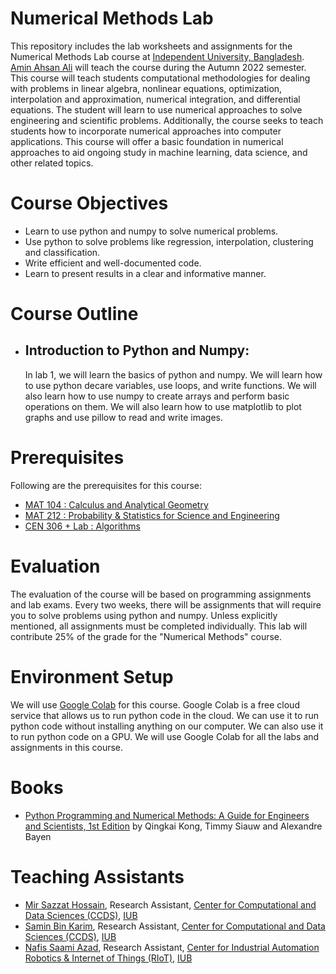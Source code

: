# Numerical Methods Lab

This repository includes the lab worksheets and assignments for the Numerical Methods Lab course at [Independent University, Bangladesh](http://iub.edu.bd/). [Amin Ahsan Ali](http://www.cse.iub.edu.bd/faculties/53) will teach the course during the Autumn 2022 semester. This course will teach students computational methodologies for dealing with problems in linear algebra, nonlinear equations, optimization, interpolation and approximation, numerical integration, and differential equations. The student will learn to use numerical approaches to solve engineering and scientific problems. Additionally, the course seeks to teach students how to incorporate numerical approaches into computer applications. This course will offer a basic foundation in numerical approaches to aid ongoing study in machine learning, data science, and other related topics.

# Course Objectives

- Learn to use python and numpy to solve numerical problems.
- Use python to solve problems like regression, interpolation, clustering and classification.
- Write efficient and well-documented code.
- Learn to present results in a clear and informative manner.

# Course Outline

- ## Introduction to Python and Numpy:
  In lab 1, we will learn the basics of python and numpy. We will learn how to use python decare variables, use loops, and write functions. We will also learn how to use numpy to create arrays and perform basic operations on them. We will also learn how to use matplotlib to plot graphs and use pillow to read and write images.

# Prerequisites

Following are the prerequisites for this course:

- [MAT 104 : Calculus and Analytical Geometry](http://www.cse.iub.edu.bd/courses/27)
- [MAT 212 : Probability & Statistics for Science and Engineering](http://www.cse.iub.edu.bd/courses/29)
- [CEN 306 + Lab : Algorithms](http://www.cse.iub.edu.bd/courses/103)

# Evaluation

The evaluation of the course will be based on programming assignments and lab exams. Every two weeks, there will be assignments that will require you to solve problems using python and numpy. Unless explicitly mentioned, all assignments must be completed individually. This lab will contribute 25% of the grade for the "Numerical Methods" course.

# Environment Setup

We will use [Google Colab](https://colab.research.google.com/) for this course. Google Colab is a free cloud service that allows us to run python code in the cloud. We can use it to run python code without installing anything on our computer. We can also use it to run python code on a GPU. We will use Google Colab for all the labs and assignments in this course.

# Books

- [Python Programming and Numerical Methods: A Guide for Engineers and Scientists, 1st Edition](https://www.amazon.com/dp/0128195495/ref=cm_sw_r_tw_dp_6816MC7GCQWVH8YD7YYV) by Qingkai Kong, Timmy Siauw and Alexandre Bayen

# Teaching Assistants

- [Mir Sazzat Hossain](https://github.com/mirsazzathossain), Research Assistant, [Center for Computational and Data Sciences (CCDS)](http://www.cse.iub.edu.bd/ccds/), [IUB](http://iub.edu.bd/)
- [Samin Bin Karim](https://github.com/ehtnamuh), Research Assistant, [Center for Computational and Data Sciences (CCDS)](http://www.cse.iub.edu.bd/ccds/), [IUB](http://iub.edu.bd/)
- [Nafis Saami Azad](#), Research Assistant, [Center for Industrial Automation Robotics & Internet of Things (RIoT)](https://sites.google.com/view/riotcenter), [IUB](http://iub.edu.bd/)
